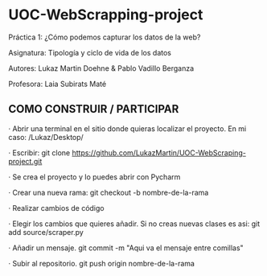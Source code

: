 # UOC-WebScrapping-project

Práctica 1: ¿Cómo podemos capturar los datos de la web?

Asignatura: Tipología y ciclo de vida de los datos

Autores: Lukaz Martin Doehne & Pablo Vadillo Berganza

Profesora: Laia Subirats Maté


## COMO CONSTRUIR / PARTICIPAR

· Abrir una terminal en el sitio donde quieras localizar el proyecto. En mi caso: /Lukaz/Desktop/

· Escribir: git clone https://github.com/LukazMartin/UOC-WebScraping-project.git

· Se crea el proyecto y lo puedes abrir con Pycharm

· Crear una nueva rama: git checkout -b nombre-de-la-rama

· Realizar cambios de código

· Elegir los cambios que quieres añadir. Si no creas nuevas clases es asi: git add source/scraper.py

· Añadir un mensaje. git commit -m "Aqui va el mensaje entre comillas"

· Subir al repositorio. git push origin nombre-de-la-rama
